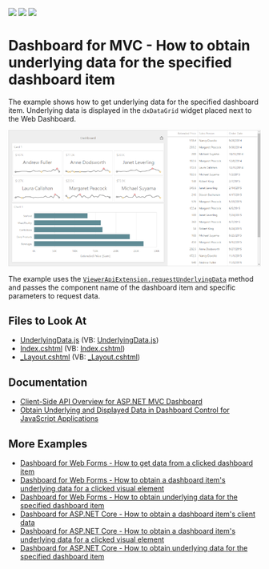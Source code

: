 <!-- default badges list -->
![](https://img.shields.io/endpoint?url=https://codecentral.devexpress.com/api/v1/VersionRange/508242489/21.2.8%2B)
[![](https://img.shields.io/badge/Open_in_DevExpress_Support_Center-FF7200?style=flat-square&logo=DevExpress&logoColor=white)](https://supportcenter.devexpress.com/ticket/details/T1098879)
[![](https://img.shields.io/badge/📖_How_to_use_DevExpress_Examples-e9f6fc?style=flat-square)](https://docs.devexpress.com/GeneralInformation/403183)
<!-- default badges end -->
# Dashboard for MVC - How to obtain underlying data for the specified dashboard item

The example shows how to get underlying data for the specified dashboard item. Underlying data is displayed in the `dxDataGrid` widget placed next to the Web Dashboard.

![](dashboard-and-grid.png)

The example uses the [`ViewerApiExtension.requestUnderlyingData`](https://docs.devexpress.com/Dashboard/js-DevExpress.Dashboard.ViewerApiExtension?p=netframework#js_devexpress_dashboard_viewerapiextension_requestunderlyingdata) method and passes the component name of the dashboard item and specific parameters to request data.

## Files to Look At

- [UnderlyingData.js](./CS/MvcDashboard_UnderlyingData/Scripts/UnderlyingData.js) (VB: [UnderlyingData.js](./VB/MvcDashboard_UnderlyingData/Scripts/UnderlyingData.js))
- [Index.cshtml](./CS/MvcDashboard_UnderlyingData/Views/Home/Index.cshtml) (VB: [Index.cshtml](./VB/MvcDashboard_UnderlyingData/Views/Home/Index.cshtml))
- [_Layout.cshtml](./CS/MvcDashboard_UnderlyingData/Views/Shared/_Layout.cshtml) (VB: [_Layout.cshtml](./VB/MvcDashboard_UnderlyingData/Views/Shared/_Layout.cshtml))


## Documentation

- [Client-Side API Overview for ASP.NET MVC Dashboard](https://docs.devexpress.com/Dashboard/16796/web-dashboard/aspnet-mvc-dashboard-extension/client-side-api-overview)
- [Obtain Underlying and Displayed Data in Dashboard Control for JavaScript Applications](https://docs.devexpress.com/Dashboard/403003/web-dashboard/dashboard-control-for-javascript-applications-jquery-knockout-etc/obtain-underlying-and-displayed-data)


## More Examples


- [Dashboard for Web Forms - How to get data from a clicked dashboard item](https://github.com/DevExpress-Examples/web-dashboard-get-item-data-on-click)
- [Dashboard for Web Forms - How to obtain a dashboard item's underlying data for a clicked visual element](https://github.com/DevExpress-Examples/aspxdashboard-how-to-obtain-a-dashboard-items-underlying-data-for-a-clicked-visual-element-t492257)
- [Dashboard for Web Forms - How to obtain underlying data for the specified dashboard item](https://github.com/DevExpress-Examples/aspxdashboard-how-to-obtain-underlying-data-for-the-specified-dashboard-item-t518504)
- [Dashboard for ASP.NET Core - How to obtain a dashboard item's client data](https://github.com/DevExpress-Examples/asp-net-core-dashboard-get-client-data)
- [Dashboard for ASP.NET Core  - How to obtain a dashboard item's underlying data for a clicked visual element](https://github.com/DevExpress-Examples/asp-net-core-dashboard-get-underlying-data-for-clicked-item)
- [Dashboard for ASP.NET Core  - How to obtain underlying data for the specified dashboard item](https://github.com/DevExpress-Examples/asp-net-core-dashboard-display-item-underlying-data)

